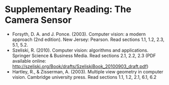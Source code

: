 # Supplementary Reading: The Camera Sensor

- Forsyth, D. A. and J. Ponce. (2003). Computer vision: a modern approach (2nd edition). New Jersey: Pearson. Read sections 1.1, 1.2, 2.3, 5.1, 5.2.
- Szeliski, R. (2010). Computer vision: algorithms and applications. Springer Science & Business Media. Read sections 2.1, 2.2, 2.3 (PDF available online: http://szeliski.org/Book/drafts/SzeliskiBook_20100903_draft.pdf)
- Hartley, R., & Zisserman, A. (2003). Multiple view geometry in computer vision. Cambridge university press. Read sections 1.1, 1.2, 2.1, 6.1, 6.2